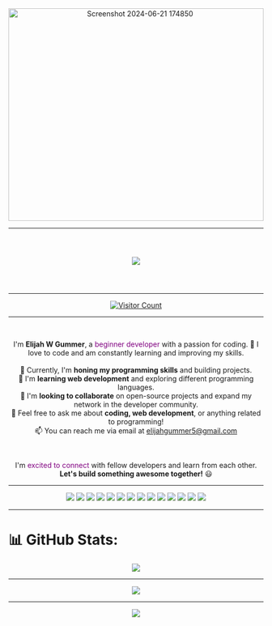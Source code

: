 <div align="center">
    <img src="https://github.com/elijahgummer/elijahgummer/assets/96103526/2e555340-1334-4e31-8cf1-d48c4413e817" alt="Screenshot 2024-06-21 174850" width="100%" height="420">
</div>

---

<div align="center" style="display: flex; justify-content: center; align-items: center; height: 100px;">
  <img align="center" src="https://readme-typing-svg.demolab.com/?lines=Hi%2C+My+Name+Is+Elijah.+%F0%9F%91%8B%3BAspiring+Full-Stack+Dev.+%F0%9F%91%A8%E2%80%8D%F0%9F%92%BB%3BUI%2FUX+Designer.+%F0%9F%96%8A%EF%B8%8F%3BPassionate+About+Web+Technologies.+%F0%9F%8C%90%3BCreating+Innovative+Solutions.+%F0%9F%9A%80%3BDriven+by+Curiosity+and+Creativity.+%F0%9F%92%A1&color=B86CF9& alt="Typing SVG" style="max-width: 100%;">
</div>

---
<div align="center">
  <a href="https://visitcount.itsvg.in">
    <img src="https://visitcount.itsvg.in/api?id=elijahgummer&icon=0&color=0" alt="Visitor Count">
  </a>
</div>

---

<br>
<p align="center">
  I'm <b>Elijah W Gummer</b>, a <span style="color:purple;">beginner developer</span> with a passion for coding. 🚀 I love to code and am constantly learning and improving my skills.<br><br>
  🔭 Currently, I'm <b>honing my programming skills</b> and building projects.<br>
  🌱 I'm <b>learning web development</b> and exploring different programming languages.<br>
  👯 I'm <b>looking to collaborate</b> on open-source projects and expand my network in the developer community.<br>
  💬 Feel free to ask me about <b>coding, web development</b>, or anything related to programming!<br>
  📫 You can reach me via email at <a href="mailto:elijahgummer5@gmail.com">elijahgummer5@gmail.com</a><br>
</p>
<br>

<p align="center">
  I'm <span style="color:purple;">excited to connect</span> with fellow developers and learn from each other. <b>Let's build something awesome together!</b> 😃
</p>

---

<div align="center">
  <img src="https://img.shields.io/badge/css3-%231572B6.svg?style=for-the-badge&logo=css3&logoColor=white">
  <img src="https://img.shields.io/badge/javascript-%23323330.svg?style=for-the-badge&logo=javascript&logoColor=%23F7DF1E">
  <img src="https://img.shields.io/badge/html5-%23E34F26.svg?style=for-the-badge&logo=html5&logoColor=white">
  <img src="https://img.shields.io/badge/php-%23777BB4.svg?style=for-the-badge&logo=php&logoColor=white">
  <img src="https://img.shields.io/badge/bootstrap-%238511FA.svg?style=for-the-badge&logo=bootstrap&logoColor=white">
  <img src="https://img.shields.io/badge/apache-%23D42029.svg?style=for-the-badge&logo=apache&logoColor=white">
  <img src="https://img.shields.io/badge/mysql-%2300000f.svg?style=for-the-badge&logo=mysql&logoColor=white">
  <img src="https://img.shields.io/badge/figma-%23F24E1E.svg?style=for-the-badge&logo=figma&logoColor=white">
  <img src="https://img.shields.io/badge/python-3670A0?style=for-the-badge&logo=python&logoColor=ffdd54">
  <img src="https://img.shields.io/badge/typescript-%23007ACC.svg?style=for-the-badge&logo=typescript&logoColor=white">
  <img src="https://img.shields.io/badge/Windows%20Terminal-%234D4D4D.svg?style=for-the-badge&logo=windows-terminal&logoColor=white">
  <img src="https://img.shields.io/badge/django-%23092E20.svg?style=for-the-badge&logo=django&logoColor=white">
  <img src="https://img.shields.io/badge/react-%2320232a.svg?style=for-the-badge&logo=react&logoColor=%2361DAFB">
  <img src="https://img.shields.io/badge/nextjs-%2320232a.svg?style=for-the-badge&logo=nextjst&logoColor=%2361DAFB">
</div>

---

# 📊 GitHub Stats:

<div align="center">
  <img src="https://github-readme-stats.vercel.app/api?username=elijahgummer&theme=dark&hide_border=false&include_all_commits=false&count_private=false"><br>
</div>

---

<div align="center">
  <img src="https://github-readme-streak-stats.herokuapp.com/?user=elijahgummer&theme=dark&hide_border=false"><br>
</div>

---

<div align="center">
  <img src="https://github-readme-stats.vercel.app/api/top-langs/?username=elijahgummer&theme=dark&hide_border=false&include_all_commits=false&count_private=false&layout=compact">
</div>
